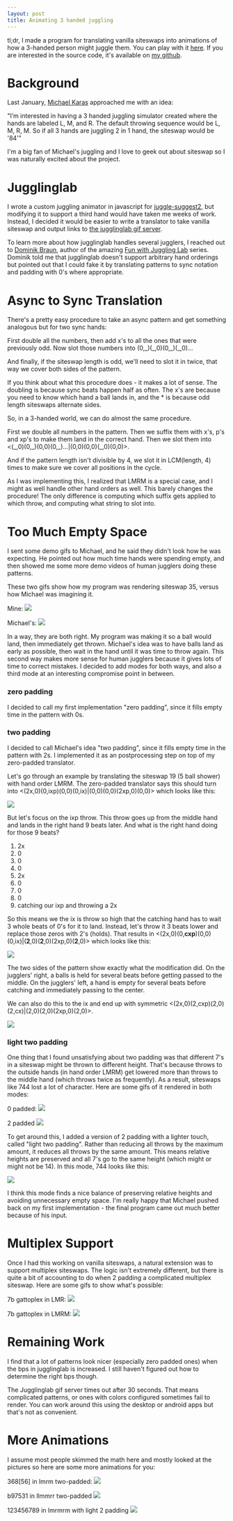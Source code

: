 ```yaml
---
layout: post
title: Animating 3 handed juggling
---
```


tl;dr, I made a program for translating vanilla siteswaps into animations of how
a 3-handed person might juggle them. You can play with it
[here](https://joshmermelstein.com/3hand). If you are interested in the source
code, it's available on 
[my github](https://github.com/JoshMermel/3hand/tree/gh-pages).

Background
==========

Last January, [Michael Karas](https://www.instagram.com/nycjuggler)
approached me with an idea:

"I’m interested in having a 3 handed juggling simulator created where the hands
are labeled L, M, and R. The default throwing sequence would be L, M, R, M. So
if all 3 hands are juggling 2 in 1 hand, the siteswap would be '84'"

I'm a big fan of Michael's juggling and I love to geek out about siteswap so I
was naturally excited about the project.

Jugglinglab
===========

I wrote a custom juggling animator in javascript for
[juggle-suggest2](https://joshmermelstein.com/juggle-suggest2), but modifying it
to support a third hand would have taken me weeks of work. Instead, I decided it
would be easier to write a translator to take vanilla siteswap and output links
to [the jugglinglab gif server](http://jugglinglab.org/anim).

To learn more about how jugglinglab handles several jugglers, I reached out to
[Dominik Braun](https://www.instagram.com/omnikrabundi/), author of the amazing
[Fun with Juggling Lab](https://www.youtube.com/watch?v=CQaVylbJTHk) series.
Dominik told me that jugglinglab doesn't support arbitrary hand orderings but
pointed out that I could fake it by translating patterns to sync notation and
padding with 0's where appropriate.

Async to Sync Translation
=========================

There's a pretty easy procedure to take an async pattern and get something
analogous but for two sync hands:

First double all the numbers, then add x's to all the ones that were previously
odd. Now slot those numbers into (0,\_)(\_,0)(0,\_)(\_,0)...

And finally, if the siteswap length is odd, we'll need to slot it in twice, that
way we cover both sides of the pattern.

If you think about what this procedure does - it makes a lot of sense. The
doubling is because sync beats happen half as often. The x's are because you
need to know which hand a ball lands in, and the * is because odd length
siteswaps alternate sides.

So, in a 3-handed world, we can do almost the same procedure.

First we double all numbers in the pattern. Then we suffix them with x's, p's
and xp's to make them land in the correct hand. Then we slot them into
<(\_,0)(0,\_)(0,0)(0,\_)...|(0,0)(0,0)(\_,0)(0,0)>.

And if the pattern length isn't divisible by 4, we slot it in LCM(length, 4)
times to make sure we cover all positions in the cycle.

As I was implementing this, I realized that LMRM is a special case, and I might
as well handle other hand orders as well. This barely changes the procedure! The
only difference is computing which suffix gets applied to which throw, and
computing what string to slot into.

Too Much Empty Space
====================

I sent some demo gifs to Michael, and he said they didn't look how he was
expecting. He pointed out how much time hands were spending empty, and then
showed me some more demo videos of human jugglers doing these patterns.

These two gifs show how my program was rendering siteswap 35, versus how Michael
was imagining it.

Mine:
<img src="/images/3hand/53_0pad.gif" style="max-height: 400px">

Michael's:
<img src="/images/3hand/53_2pad.gif" style="max-height: 400px">

In a way, they are both right. My program was making it so a ball would land,
then immediately get thrown. Michael's idea was to have balls land as early as
possible, then wait in the hand until it was time to throw again. This second
way makes more sense for human jugglers because it gives lots of time to correct
mistakes. I decided to add modes for both ways, and also a third mode at an
interesting compromise point in between.

### zero padding

I decided to call my first implementation "zero padding", since it fills empty
time in the pattern with 0s.

### two padding

I decided to call Michael's idea "two padding", since it fills empty time in the
pattern with 2s. I implemented it as an postprocessing step on top of my
zero-padded translator.

Let's go through an example by translating the siteswap 19 (5 ball shower) with
hand order LMRM. The zero-padded translator says this should turn into
<(2x,0)(0,ixp)(0,0)(0,ix)|(0,0)(0,0)(2xp,0)(0,0)> which looks like this:

<img src="/images/3hand/19_0pad.gif" style="max-height: 400px">

But let's focus on the ixp throw. This throw goes up from the middle hand and
lands in the right hand 9 beats later. And what is the right hand doing for
those 9 beats? 

1. 2x
2. 0
3. 0
4. 0
5. 2x
6. 0
7. 0
8. 0
9. catching our ixp and throwing a 2x

So this means we the ix is throw so high that the catching hand has to wait 3
whole beats of 0's for it to land. Instead, let's throw it 3 beats lower and
replace those zeros with 2's (holds). That results in
<(2x,0)(0,**cxp**)(0,0)(0,ix)|(**2**,0)(**2**,0)(2xp,0)(**2**,0)> which looks
like this:

<img src="/images/3hand/19_half_padded.gif" style="max-height: 400px">

The two sides of the pattern show exactly what the modification did. On the
jugglers' right, a balls is held for several beats before getting passed to the
middle. On the jugglers' left, a hand is empty for several beats before catching
and immediately passing to the center.

We can also do this to the ix and end up with symmetric
<(2x,0)(2,cxp)(2,0)(2,cx)|(2,0)(2,0)(2xp,0)(2,0)>.

<img src="/images/3hand/19_2pad.gif" style="max-height: 400px">

### light two padding

One thing that I found unsatisfying about two padding was that different 7's in
a siteswap might be thrown to different height. That's because throws to the
outside hands (in hand order LMRM) get lowered more than throws to the middle
hand (which throws twice as frequently). As a result, siteswaps like 744 lost a
lot of character. Here are some gifs of it rendered in both modes:

0 padded:
<img src="/images/3hand/744_0pad.gif" style="max-height: 400px">

2 padded
<img src="/images/3hand/744_2pad.gif" style="max-height: 400px">

To get around this, I added a version of 2 padding with a lighter touch, called
"light two padding". Rather than reducing all throws by the maximum amount, it
reduces all throws by the same amount. This means relative heights are preserved
and all 7's go to the same height (which might or might not be 14). In this
mode, 744 looks like this:

<img src="/images/3hand/744_light2pad.gif" style="max-height: 400px">

I think this mode finds a nice balance of preserving relative heights and
avoiding unnecessary empty space. I'm really happy that Michael pushed back on
my first implementation - the final program came out much better because of his
input.

Multiplex Support
=================

Once I had this working on vanilla siteswaps, a natural extension was to support
multiplex siteswaps. The logic isn't extremely different, but there is quite a
bit of accounting to do when 2 padding a complicated multiplex siteswap. Here
are some gifs to show what's possible:

7b gattoplex in LMR:
<img src="/images/3hand/7b_gattoplex_lmr.gif" style="max-height: 400px">

7b gattoplex in LMRM:
<img src="/images/3hand/7b_gattoplex_lmrm.gif" style="max-height: 400px">

Remaining Work
==============

I find that a lot of patterns look nicer (especially zero padded ones) when the
bps in jugglinglab is increased. I still haven't figured out how to determine
the right bps though.

The Jugglinglab gif server times out after 30 seconds. That means complicated
patterns, or ones with colors configured sometimes fail to render. You can work
around this using the desktop or android apps but that's not as convenient.

More Animations
===============

I assume most people skimmed the math here and mostly looked at the pictures so
here are some more animations for you:

368[56] in lmrm two-padded:
<img src="/images/3hand/extra1.gif" style="max-height: 400px">

b97531 in llmmrr two-padded
<img src="/images/3hand/extra2.gif" style="max-height: 400px">

123456789 in lmrmrm with light 2 padding
<img src="/images/3hand/extra3.gif" style="max-height: 400px">
